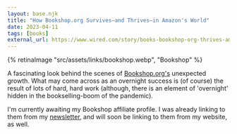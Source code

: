 ```yaml
---
layout: base.njk
title: "How Bookshop.org Survives—and Thrives—in Amazon's World"
date: 2023-04-11
tags: [books]
external_url: https://www.wired.com/story/books-bookshop-org-thrives-amazon-world/?ref=daniel.pizza
---
```

{% retinaImage "src/assets/links/bookshop.webp", "Bookshop" %}

A fascinating look behind the scenes of [Bookshop.org's](https://bookshop.org/?ref=daniel.pizza) unexpected growth. What may come across as an overnight success is (of course) the result of lots of hard, hard work (although, there is an element of 'overnight' hidden in the bookselling-boom of the pandemic).

I'm currently awaiting my Bookshop affiliate profile. I was already linking to them from my [newsletter](http://trema.website?ref=daniel.pizza), and will soon be linking to them from my website, as well. 
